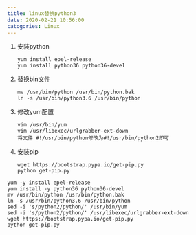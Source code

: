 ```yaml
---
title: linux替换python3
date: 2020-02-21 10:56:00
catogories: Linux
---
```


1.  安装python
    ```
    yum install epel-release
    yum install python36 python36-devel
    ```

2.  替换bin文件
    ```
    mv /usr/bin/python /usr/bin/python.bak
    ln -s /usr/bin/python3.6 /usr/bin/python
    ```

3.  修改yum配置
    ```
    vim /usr/bin/yum
    vim /usr/libexec/urlgrabber-ext-down
    将文件 #!/usr/bin/python修改为#!/usr/bin/python2即可
    ```

4.  安装pip
    ```
    wget https://bootstrap.pypa.io/get-pip.py
    python get-pip.py
    ```


```
yum -y install epel-release
yum install -y python36 python36-devel
mv /usr/bin/python /usr/bin/python.bak
ln -s /usr/bin/python3.6 /usr/bin/python
sed -i 's/python2/python/' /usr/bin/yum
sed -i 's/python2/python/' /usr/libexec/urlgrabber-ext-down
wget https://bootstrap.pypa.io/get-pip.py
python get-pip.py
```
